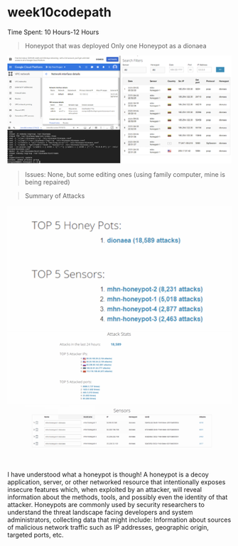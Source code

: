 # week10codepath

Time Spent: 10 Hours-12 Hours

> Honeypot that was deployed 
Only one Honeypot as a dionaea 

<img src='info.png' title='info.png'/>


> Issues: None, but some editing ones (using family computer, mine is being repaired) 



> Summary of Attacks 

<img src='attacks.png' title='attacks.png'/>

<img src='attacks2.png' title='attacks2.png'/>

<img src='sensor.png' title='sensor.png'/>



I have understood what a honeypot is though! A honeypot is a decoy application, server, or other networked resource that intentionally exposes insecure features which, when exploited by an attacker, will reveal information about the methods, tools, and possibly even the identity of that attacker. Honeypots are commonly used by security researchers to understand the threat landscape facing developers and system administrators, collecting data that might include: Information about sources of malicious network traffic such as IP addresses, geographic origin, targeted ports, etc.
